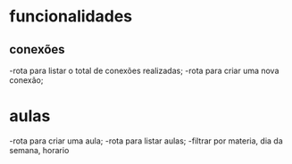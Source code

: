 # funcionalidades

## conexões

-rota para listar o total de conexões realizadas;
-rota para criar uma nova conexão;

# aulas
-rota  para criar uma aula;
-rota para listar aulas;
 -filtrar por materia, dia da semana, horario
